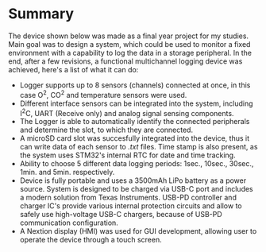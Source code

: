 # Summary
The device shown below was made as a final year project for my studies. Main goal was to design a system, which could be used to monitor a fixed environment with a capability to log the data in a storage peripheral. In the end, after a few revisions, a functional multichannel logging device was achieved, here's a list of what it can do:
* Logger supports up to 8 sensors (channels) connected at once, in this case O<sup>2</sup>, CO<sup>2</sup> and temperature sensors were used.
* Different interface sensors can be integrated into the system, including I<sup>2</sup>C, UART (Receive only) and analog signal sensing components.
* The Logger is able to automatically identify the connected peripherals and determine the slot, to which they are connected. 
* A microSD card slot was succesfully integrated into the device, thus it can write data of each sensor to _.txt_ files. Time stamp is also present, as the system uses STM32's internal RTC for date and time tracking.
* Ability to choose 5 different data logging periods: 1sec., 10sec., 30sec., 1min. and 5min. respectively.
* Device is fully portable and uses a 3500mAh LiPo battery as a power source. System is designed to be charged via USB-C port and includes a modern solution from Texas Instruments. USB-PD controller and charger IC's provide various internal protection circuits and allow to safely use high-voltage USB-C chargers, because of USB-PD communication configuration.
* A Nextion display (HMI) was used for GUI development, allowing user to operate the device through a touch screen.
